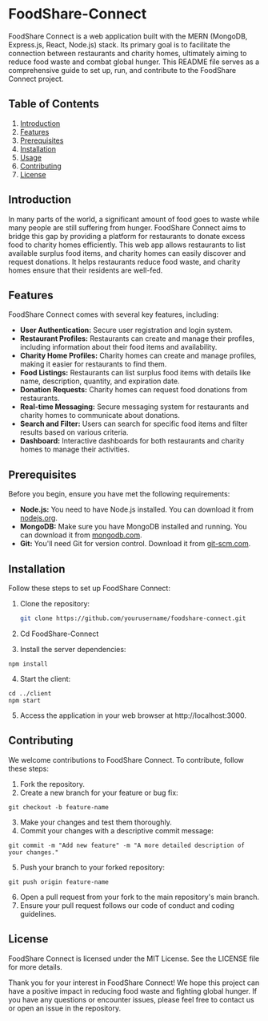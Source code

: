 # FoodShare-Connect
FoodShare Connect is a web application built with the MERN (MongoDB, Express.js, React, Node.js) stack. Its primary goal is to facilitate the connection between restaurants and charity homes, ultimately aiming to reduce food waste and combat global hunger. This README file serves as a comprehensive guide to set up, run, and contribute to the FoodShare Connect project.

## Table of Contents

1. [Introduction](#introduction)
2. [Features](#features)
3. [Prerequisites](#prerequisites)
4. [Installation](#installation)
5. [Usage](#usage)
6. [Contributing](#contributing)
7. [License](#license)

## Introduction

In many parts of the world, a significant amount of food goes to waste while many people are still suffering from hunger. FoodShare Connect aims to bridge this gap by providing a platform for restaurants to donate excess food to charity homes efficiently. This web app allows restaurants to list available surplus food items, and charity homes can easily discover and request donations. It helps restaurants reduce food waste, and charity homes ensure that their residents are well-fed.

## Features

FoodShare Connect comes with several key features, including:

- **User Authentication:** Secure user registration and login system.
- **Restaurant Profiles:** Restaurants can create and manage their profiles, including information about their food items and availability.
- **Charity Home Profiles:** Charity homes can create and manage profiles, making it easier for restaurants to find them.
- **Food Listings:** Restaurants can list surplus food items with details like name, description, quantity, and expiration date.
- **Donation Requests:** Charity homes can request food donations from restaurants.
- **Real-time Messaging:** Secure messaging system for restaurants and charity homes to communicate about donations.
- **Search and Filter:** Users can search for specific food items and filter results based on various criteria.
- **Dashboard:** Interactive dashboards for both restaurants and charity homes to manage their activities.

## Prerequisites

Before you begin, ensure you have met the following requirements:

- **Node.js:** You need to have Node.js installed. You can download it from [nodejs.org](https://nodejs.org/).
- **MongoDB:** Make sure you have MongoDB installed and running. You can download it from [mongodb.com](https://www.mongodb.com/).
- **Git:** You'll need Git for version control. Download it from [git-scm.com](https://git-scm.com/).

## Installation

Follow these steps to set up FoodShare Connect:

1. Clone the repository:

   ```bash
   git clone https://github.com/yourusername/foodshare-connect.git
   ```
2. Cd FoodShare-Connect

3. Install the server dependencies:
  ``` cd server
npm install
```

4. Start the client:
```
cd ../client
npm start
```
5. Access the application in your web browser at http://localhost:3000.

## Contributing
We welcome contributions to FoodShare Connect. To contribute, follow these steps:

1. Fork the repository.
2. Create a new branch for your feature or bug fix:
```
git checkout -b feature-name
```
3. Make your changes and test them thoroughly.
4. Commit your changes with a descriptive commit message:
```
git commit -m "Add new feature" -m "A more detailed description of your changes."
```
5. Push your branch to your forked repository:

```
git push origin feature-name
```
6. Open a pull request from your fork to the main repository's main branch.
7. Ensure your pull request follows our code of conduct and coding guidelines.

## License
FoodShare Connect is licensed under the MIT License. See the LICENSE file for more details.

Thank you for your interest in FoodShare Connect! We hope this project can have a positive impact in reducing food waste 
and fighting global hunger. If you have any questions or encounter issues, please feel free to contact us or open an issue in the repository.
